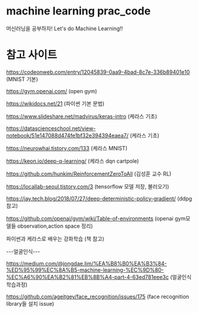 ﻿# machine learning prac_code
머신러닝을 공부하자!
Let's do Machine Learning!!

# 참고 사이트
https://codeonweb.com/entry/12045839-0aa9-4bad-8c7e-336b89401e10 (MNIST 기본)

https://gym.openai.com/ (open gym)

https://wikidocs.net/21 (파이썬 기본 문법)

https://www.slideshare.net/madvirus/keras-intro (케라스 기초)

https://datascienceschool.net/view-notebook/51e147088d474fe1bf32e394394eaea7/ (케라스 기초)

https://neurowhai.tistory.com/133 (케라스 MNIST)

https://keon.io/deep-q-learning/ (케라스 dqn cartpole)

https://github.com/hunkim/ReinforcementZeroToAll (김성훈 교수 RL)

https://locallab-seoul.tistory.com/3 (tensorflow 모델 저장,  불러오기)

https://jay.tech.blog/2018/07/27/deep-deterministic-policy-gradient/ (ddpg 참고)

https://github.com/openai/gym/wiki/Table-of-environments (openai gym모델들 observation,action space 정리)

파이썬과 케라스로 배우는 강화학습 (책 참고)

---얼굴인식---

https://medium.com/@jongdae.lim/%EA%B8%B0%EA%B3%84-%ED%95%99%EC%8A%B5-machine-learning-%EC%9D%80-%EC%A6%90%EA%B2%81%EB%8B%A4-part-4-63ed781eee3c (얼굴인식 학습과정)

https://github.com/ageitgey/face_recognition/issues/175 (face recognition library들 설치 issue)
